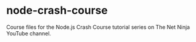 # node-crash-course
Course files for the Node.js Crash Course tutorial series on The Net Ninja YouTube channel.